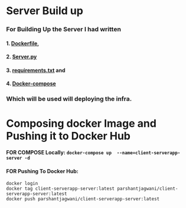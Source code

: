 # Server Build up

### For Building Up the Server I had written 

#### 1. [Dockerfile](https://github.com/Parshant-Jagwani/Dice-Capstone-Project-PJ/blob/main/server/Dockerfile), 
#### 2. [Server.py](https://github.com/Parshant-Jagwani/Dice-Capstone-Project-PJ/blob/main/server/server.py) 
#### 3. [requirements.txt](https://github.com/Parshant-Jagwani/Dice-Capstone-Project-PJ/blob/main/server/server.py)  and 
#### 4. [Docker-compose](https://github.com/Parshant-Jagwani/Dice-Capstone-Project-PJ/blob/main/server/docker-compose) 

### Which will be used will deploying the infra.

# Composing docker Image and Pushing it to Docker Hub

#### FOR COMPOSE Locally: `docker-compose up  --name=client-serverapp-server -d`

#### FOR Pushing To Docker Hub:
```
docker login
docker tag client-serverapp-server:latest parshantjagwani/client-serverapp-server:latest
docker push parshantjagwani/client-serverapp-server:latest
```
